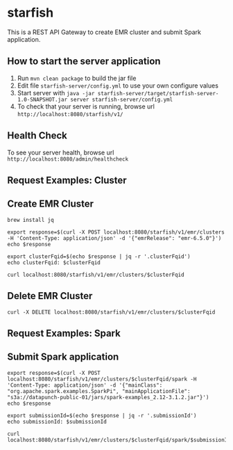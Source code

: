 # starfish

This is a REST API Gateway to create EMR cluster and submit Spark application.

How to start the server application
---

1. Run `mvn clean package` to build the jar file
2. Edit file `starfish-server/config.yml` to use your own configure values
3. Start server with `java -jar starfish-server/target/starfish-server-1.0-SNAPSHOT.jar server starfish-server/config.yml`
1. To check that your server is running, browse url `http://localhost:8080/starfish/v1/`

Health Check
---

To see your server health, browse url `http://localhost:8080/admin/healthcheck`

Request Examples: Cluster
---

## Create EMR Cluster

```
brew install jq

export response=$(curl -X POST localhost:8080/starfish/v1/emr/clusters -H 'Content-Type: application/json' -d '{"emrRelease": "emr-6.5.0"}')
echo $response

export clusterFqid=$(echo $response | jq -r '.clusterFqid')
echo clusterFqid: $clusterFqid

curl localhost:8080/starfish/v1/emr/clusters/$clusterFqid
```

## Delete EMR Cluster

```
curl -X DELETE localhost:8080/starfish/v1/emr/clusters/$clusterFqid
```

Request Examples: Spark
---

## Submit Spark application

```
export response=$(curl -X POST localhost:8080/starfish/v1/emr/clusters/$clusterFqid/spark -H 'Content-Type: application/json' -d '{"mainClass": "org.apache.spark.examples.SparkPi", "mainApplicationFile": "s3a://datapunch-public-01/jars/spark-examples_2.12-3.1.2.jar"}')
echo $response

export submissionId=$(echo $response | jq -r '.submissionId')
echo submissionId: $submissionId

curl localhost:8080/starfish/v1/emr/clusters/$clusterFqid/spark/$submissionId
```